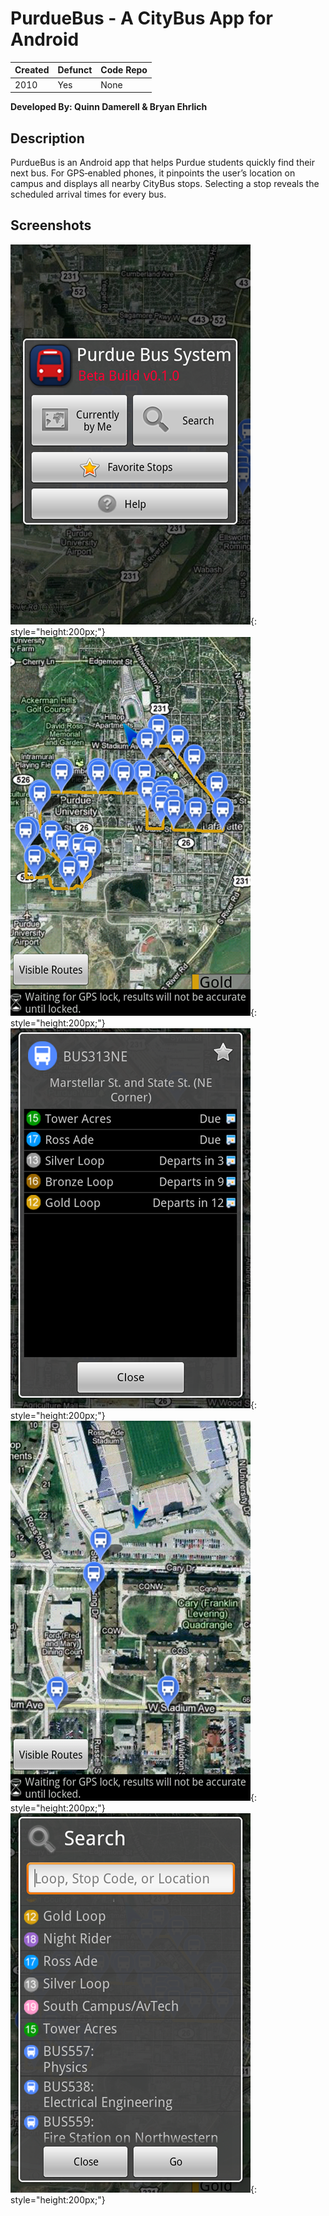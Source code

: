 # PurdueBus - A CityBus App for Android

| Created | Defunct | Code Repo |
| ------- | ------- | --------- |
| 2010    | Yes      | None |

**Developed By: Quinn Damerell & Bryan Ehrlich**

## Description

PurdueBus is an Android app that helps Purdue students quickly find their next bus. For GPS‑enabled phones, it pinpoints the user’s location on campus and displays all nearby CityBus stops. Selecting a stop reveals the scheduled arrival times for every bus.

## Screenshots

![Main Menu](./assets/purdue-bus/main_screen.png){: style="height:200px;"}
![Main Menu](./assets/purdue-bus/loop.png){: style="height:200px;"}
![Main Menu](./assets/purdue-bus/busStop.png){: style="height:200px;"}
![Main Menu](./assets/purdue-bus/close-up.png){: style="height:200px;"}
![Main Menu](./assets/purdue-bus/search.png){: style="height:200px;"}